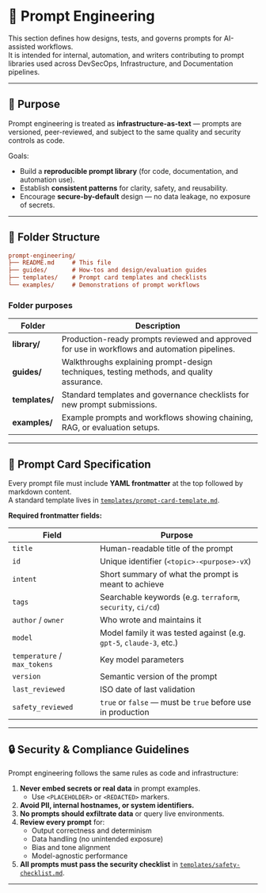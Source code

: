 # 🧠 Prompt Engineering

This section defines how designs, tests, and governs prompts for AI-assisted workflows.  
It is intended for internal, automation, and writers contributing to prompt libraries used across DevSecOps, Infrastructure, and Documentation pipelines.

---

## 📘 Purpose

Prompt engineering is treated as **infrastructure-as-text** — prompts are versioned, peer-reviewed, and subject to the same quality and security controls as code.

Goals:
- Build a **reproducible prompt library** (for code, documentation, and automation use).
- Establish **consistent patterns** for clarity, safety, and reusability.
- Encourage **secure-by-default** design — no data leakage, no exposure of secrets.

---

## 📂 Folder Structure

```ini
prompt-engineering/
├── README.md     # This file
├── guides/       # How-tos and design/evaluation guides
├── templates/    # Prompt card templates and checklists
└── examples/     # Demonstrations of prompt workflows
```


### Folder purposes

| Folder | Description |
|--------|--------------|
| **library/** | Production-ready prompts reviewed and approved for use in workflows and automation pipelines. |
| **guides/** | Walkthroughs explaining prompt-design techniques, testing methods, and quality assurance. |
| **templates/** | Standard templates and governance checklists for new prompt submissions. |
| **examples/** | Example prompts and workflows showing chaining, RAG, or evaluation setups. |

---

## 🧩 Prompt Card Specification

Every prompt file must include **YAML frontmatter** at the top followed by markdown content.  
A standard template lives in [`templates/prompt-card-template.md`](../prompt-engineering/templates/prompt-card-template.md).

**Required frontmatter fields:**

| Field | Purpose |
|-------|----------|
| `title` | Human-readable title of the prompt |
| `id` | Unique identifier (`<topic>-<purpose>-vX`) |
| `intent` | Short summary of what the prompt is meant to achieve |
| `tags` | Searchable keywords (e.g. `terraform`, `security`, `ci/cd`) |
| `author` / `owner` | Who wrote and maintains it |
| `model` | Model family it was tested against (e.g. `gpt-5`, `claude-3`, etc.) |
| `temperature` / `max_tokens` | Key model parameters |
| `version` | Semantic version of the prompt |
| `last_reviewed` | ISO date of last validation |
| `safety_reviewed` | `true` or `false` — must be `true` before use in production |

---

## 🔒 Security & Compliance Guidelines

Prompt engineering follows the same rules as code and infrastructure:

1. **Never embed secrets or real data** in prompt examples.  
   - Use `<PLACEHOLDER>` or `<REDACTED>` markers.
2. **Avoid PII, internal hostnames, or system identifiers.**
3. **No prompts should exfiltrate data** or query live environments.
4. **Review every prompt** for:
   - Output correctness and determinism  
   - Data handling (no unintended exposure)  
   - Bias and tone alignment  
   - Model-agnostic performance
5. **All prompts must pass the security checklist** in [`templates/safety-checklist.md`](../prompt-engineering/templates/safety-checklist.md).

---

